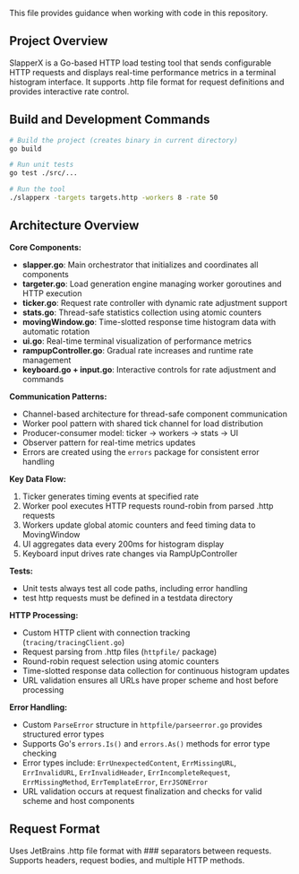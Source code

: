 This file provides guidance when working with code in this repository.

## Project Overview

SlapperX is a Go-based HTTP load testing tool that sends configurable HTTP requests and displays real-time performance metrics in a terminal histogram interface. It supports .http file format for request definitions and provides interactive rate control.

## Build and Development Commands

```bash
# Build the project (creates binary in current directory)
go build

# Run unit tests
go test ./src/...

# Run the tool
./slapperx -targets targets.http -workers 8 -rate 50

```

## Architecture Overview

**Core Components:**
- **slapper.go**: Main orchestrator that initializes and coordinates all components
- **targeter.go**: Load generation engine managing worker goroutines and HTTP execution
- **ticker.go**: Request rate controller with dynamic rate adjustment support
- **stats.go**: Thread-safe statistics collection using atomic counters
- **movingWindow.go**: Time-slotted response time histogram data with automatic rotation
- **ui.go**: Real-time terminal visualization of performance metrics
- **rampupController.go**: Gradual rate increases and runtime rate management
- **keyboard.go + input.go**: Interactive controls for rate adjustment and commands

**Communication Patterns:**
- Channel-based architecture for thread-safe component communication
- Worker pool pattern with shared tick channel for load distribution
- Producer-consumer model: ticker → workers → stats → UI
- Observer pattern for real-time metrics updates
- Errors are created using the `errors` package for consistent error handling

**Key Data Flow:**
1. Ticker generates timing events at specified rate
2. Worker pool executes HTTP requests round-robin from parsed .http requests
3. Workers update global atomic counters and feed timing data to MovingWindow
4. UI aggregates data every 200ms for histogram display
5. Keyboard input drives rate changes via RampUpController

**Tests:**
- Unit tests always test all code paths, including error handling
- test http requests must be defined in a testdata directory

**HTTP Processing:**
- Custom HTTP client with connection tracking (`tracing/tracingClient.go`)
- Request parsing from .http files (`httpfile/` package)
- Round-robin request selection using atomic counters
- Time-slotted response data collection for continuous histogram updates
- URL validation ensures all URLs have proper scheme and host before processing

**Error Handling:**
- Custom `ParseError` structure in `httpfile/parseerror.go` provides structured error types
- Supports Go's `errors.Is()` and `errors.As()` methods for error type checking
- Error types include: `ErrUnexpectedContent`, `ErrMissingURL`, `ErrInvalidURL`, `ErrInvalidHeader`, `ErrIncompleteRequest`, `ErrMissingMethod`, `ErrTemplateError`, `ErrJSONError`
- URL validation occurs at request finalization and checks for valid scheme and host components

## Request Format

Uses JetBrains .http file format with ### separators between requests. Supports headers, request bodies, and multiple HTTP methods.